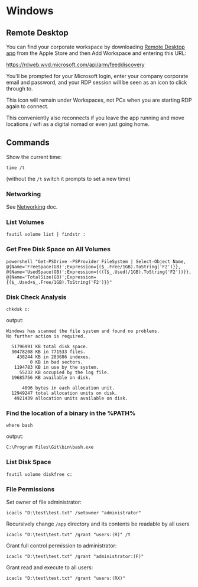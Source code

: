 # Windows

## Remote Desktop

You can find your corporate workspace by downloading
[Remote Desktop app](https://apps.apple.com/us/app/microsoft-remote-desktop/id1295203466)
from the Apple Store and then Add Workspace and entering this URL:

https://rdweb.wvd.microsoft.com/api/arm/feeddiscovery

You'll be prompted for your Microsoft login, enter your company corporate email and password, and your RDP session will
be seen as an icon to click through to.

This icon will remain under Workspaces, not PCs when you are starting RDP again to connect.

This conveniently also reconnects if you leave the app running and move locations / wifi as a digital nomad or even just
going home.

## Commands

Show the current time:

```shell
time /t
```
(without the `/t` switch it prompts to set a new time)

### Networking

See [Networking](networking.md) doc.

### List Volumes

```shell
fsutil volume list | findstr :
```

### Get Free Disk Space on All Volumes

```shell
powershell "Get-PSDrive -PSProvider FileSystem | Select-Object Name, @{Name='FreeSpace(GB)';Expression={($_.Free/1GB).ToString('F2')}}, @{Name='UsedSpace(GB)';Expression={((($_.Used)/1GB).ToString('F2'))}}, @{Name='TotalSize(GB)';Expression={($_.Used+$_.Free/1GB).ToString('F2')}}"
```

### Disk Check Analysis

```shell
chkdsk c:
```

output:

```
Windows has scanned the file system and found no problems.
No further action is required.

  51796991 KB total disk space.
  30478208 KB in 771533 files.
    438244 KB in 283686 indexes.
         0 KB in bad sectors.
   1194783 KB in use by the system.
     55232 KB occupied by the log file.
  19685756 KB available on disk.

      4096 bytes in each allocation unit.
  12949247 total allocation units on disk.
   4921439 allocation units available on disk.
```

### Find the location of a binary in the %PATH%

```shell
where bash
```

output:

```
C:\Program Files\Git\bin\bash.exe
```

### List Disk Space

```shell
fsutil volume diskfree c:
```

### File Permissions

Set owner of file administrator:

```shell
icacls "D:\test\test.txt" /setowner "administrator"
```

Recursively change `/app` directory and its contents be readable by all users

```shell
icacls "D:\test\test.txt" /grant "users:(R)" /t
```

Grant full control permission to administrator:

```shell
icacls "D:\test\test.txt" /grant "administrator:(F)"
```

Grant read and execute to all users:

```shell
icacls "D:\test\test.txt" /grant "users:(RX)"
```
